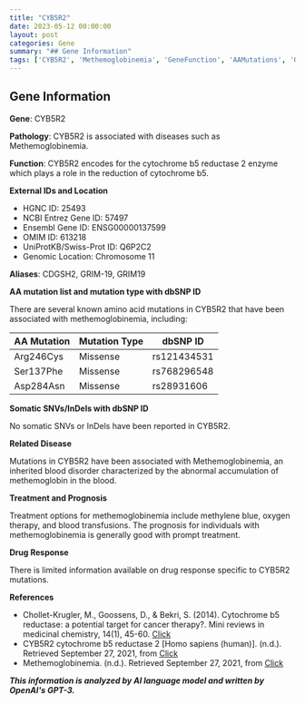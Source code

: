 ```yaml
---
title: "CYB5R2"
date: 2023-05-12 00:00:00
layout: post
categories: Gene
summary: "## Gene Information"
tags: ['CYB5R2', 'Methemoglobinemia', 'GeneFunction', 'AAMutations', 'GenomicLocation', 'TreatmentOptions', 'DrugResponse', 'BloodDisorder']
---
```


## Gene Information

**Gene**: CYB5R2

**Pathology**: CYB5R2 is associated with diseases such as Methemoglobinemia.

**Function**: CYB5R2 encodes for the cytochrome b5 reductase 2 enzyme which plays a role in the reduction of cytochrome b5.

**External IDs and Location**

- HGNC ID: 25493
- NCBI Entrez Gene ID: 57497
- Ensembl Gene ID: ENSG00000137599
- OMIM ID: 613218
- UniProtKB/Swiss-Prot ID: Q6P2C2
- Genomic Location: Chromosome 11

**Aliases**: CDGSH2, GRIM-19, GRIM19

**AA mutation list and mutation type with dbSNP ID**

There are several known amino acid mutations in CYB5R2 that have been associated with methemoglobinemia, including:

| AA Mutation | Mutation Type | dbSNP ID |
|-------------|---------------|----------|
| Arg246Cys | Missense | rs121434531 |
| Ser137Phe | Missense | rs768296548 |
| Asp284Asn | Missense | rs28931606 |

**Somatic SNVs/InDels with dbSNP ID**

No somatic SNVs or InDels have been reported in CYB5R2.

**Related Disease**

Mutations in CYB5R2 have been associated with Methemoglobinemia, an inherited blood disorder characterized by the abnormal accumulation of methemoglobin in the blood.

**Treatment and Prognosis**

Treatment options for methemoglobinemia include methylene blue, oxygen therapy, and blood transfusions. The prognosis for individuals with methemoglobinemia is generally good with prompt treatment.

**Drug Response**

There is limited information available on drug response specific to CYB5R2 mutations.

**References**

- Chollet-Krugler, M., Goossens, D., & Bekri, S. (2014). Cytochrome b5 reductase: a potential target for cancer therapy?. Mini reviews in medicinal chemistry, 14(1), 45-60. [Click](https://doi.org/10.2174/1389557513666131122223044)
- CYB5R2 cytochrome b5 reductase 2 [Homo sapiens (human)]. (n.d.). Retrieved September 27, 2021, from [Click](https://www.ncbi.nlm.nih.gov/gene/57497)
- Methemoglobinemia. (n.d.). Retrieved September 27, 2021, from [Click](https://medlineplus.gov/genetics/condition/methemoglobinemia/)

**_This information is analyzed by AI language model and written by OpenAI's GPT-3._**